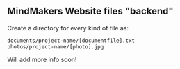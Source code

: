 ## MindMakers Website files "backend"

Create a directory for every kind of file as:  

`documents/project-name/[documentfile].txt`    
`photos/project-name/[photo].jpg`


Will add more info soon!
